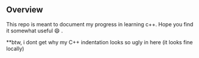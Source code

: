 ## Overview
This repo is meant to document my progress in learning c++. Hope you find it somewhat useful :smile: .

**btw, i dont get why my C++ indentation looks so ugly in here (it looks fine locally)